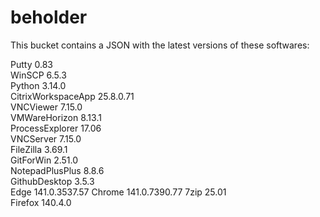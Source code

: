 # beholder
This bucket contains a JSON with the latest versions of these softwares:

Putty              0.83         
WinSCP             6.5.3        
Python             3.14.0       
CitrixWorkspaceApp 25.8.0.71    
VNCViewer          7.15.0       
VMWareHorizon      8.13.1       
ProcessExplorer    17.06        
VNCServer          7.15.0       
FileZilla          3.69.1       
GitForWin          2.51.0       
NotepadPlusPlus    8.8.6        
GithubDesktop      3.5.3        
Edge               141.0.3537.57
Chrome             141.0.7390.77
7zip               25.01        
Firefox            140.4.0        



